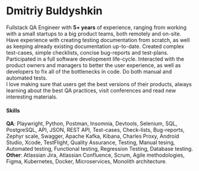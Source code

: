 # Dmitriy Buldyshkin
Fullstack QA Engineer with **5+ years** of experience, ranging from working with a small startups to a big product teams, both remotely and on-site. Have experience with creating testing documentation from scratch, as well as keeping already existing documentation up-to-date. Created complex test-cases, simple checklists, concise bug-reports and test-plans. Participated in a full software development life-cycle. Interacted with the product owners and managers to better the user experience, as well as developers to fix all of the bottlenecks in code. Do both manual and automated tests.  \
I love making sure that users get the best versions of their products, always learning about the best QA practices, visit conferences and read new interesting materials. 

#### Skills 
**QA**: Playwright, Python, Postman, Insomnia, Devtools, Selenium, SQL, PostgreSQL, API, JSON, REST API, Test-cases, Check-lists, Bug-reports, Zephyr scale, Swagger, Apache Kafka, Kibana, Charles Proxy, Android Studio, Xcode, TestFlight, Quality Assurance, Testing, Manual tesing, Automated testing, Functional testing, Regression Testing, Database testing. \
**Other**: Atlassian Jira, Atlassian Confluence, Scrum, Agile methodologies, Figma, Kubernetes, Docker, Microservices, Monolith architecture.
